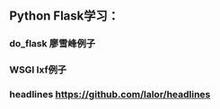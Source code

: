 ## Python Flask学习：
### do_flask    廖雪峰例子
### WSGI        lxf例子
### headlines   https://github.com/lalor/headlines
